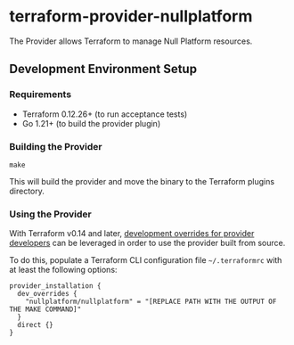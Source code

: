 # terraform-provider-nullplatform

The Provider allows Terraform to manage Null Platform resources.


## Development Environment Setup

### Requirements

* Terraform 0.12.26+ (to run acceptance tests)
* Go 1.21+ (to build the provider plugin)

### Building the Provider

```shell
make
```

This will build the provider and move the binary to the Terraform plugins directory.

### Using the Provider

With Terraform v0.14 and later, [development overrides for provider developers](https://www.terraform.io/cli/config/config-file#development-overrides-for-provider-developers) can be leveraged in order to use the provider built from source.

To do this, populate a Terraform CLI configuration file `~/.terraformrc` with at least the following options:

```
provider_installation {
  dev_overrides {
    "nullplatform/nullplatform" = "[REPLACE PATH WITH THE OUTPUT OF THE MAKE COMMAND]"
  }
  direct {}
}
```
